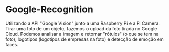 # Google-Recognition
Utilizando a API "Google Vision" junto a uma Raspberry Pi e a Pi Camera.   Tirar uma foto de um objeto, fazemos o upload da foto tirada no Google Cloud.  Podemos analisar a imagem e retornar "rótulos" (o que se tem na foto), logotipos  (logotipos de empresas na foto) e detecção de emoção em faces. 
